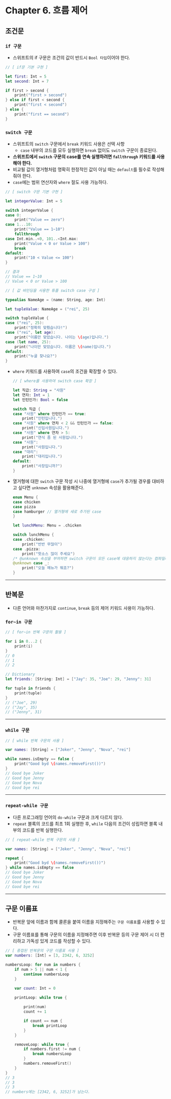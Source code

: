 # **Chapter 6. 흐름 제어**

## 조건문

### `if 구문`
- 스위프트의 if 구문은 조건의 값이 반드시 `Bool 타입`이어야 한다.

``` Swift
// [ if문 기본 구현 ]

let first: Int = 5
let second: Int = 7

if first > second {
    print("first > second")
} else if first < second {
    print("first < second")
} else {
    print("first == second")
}
```

 ### `switch 구문`
 - 스위프트의 `switch` 구문에서 `break` 키워드 사용은 선택 사항
   - `case` 내부의 코드를 모두 실행하면 `break` 없이도 `switch` 구문이 종료된다.
 - **스위프트에서 `switch` 구문의 case를 연속 실행하려면 `fallthrough` 키워드를 사용해야 한다.**
 - 비교될 값이 열거형처럼 명확히 한정적인 값이 아닐 때는 `default`를 필수로 작성해줘야 한다.
 - `case`에는 범위 연산자와 `where` 절도 사용 가능하다.

``` Swift
// [ switch 구문 기본 구현 ]

let integerValue: Int = 5

switch integerValue {
case 0:
    print("Value == zero")
case 1...10:
    print("Value == 1~10")
    fallthrough
case Int.min..<0, 101..<Int.max:
    print("Value < 0 or Value > 100")
    break
default:
    print("10 < Value <= 100")
}

// 결과
// Value == 1~10
// Value < 0 or Value > 100
```

``` Swift
// [ 값 바인딩을 사용한 튜플 switch case 구성 ]

typealias NameAge = (name: String, age: Int)

let tupleValue: NameAge = ("rei", 25)

switch tupleValue {
case ("rei", 25):
    print("정확히 맞췄습니다!")
case ("rei", let age):
    print("이름만 맞았습니다. 나이는 \(age)입니다.")
case (let name, 25):
    print("나이만 맞았습니다. 이름은 \(name)입니다.")
default:
    print("누굴 찾나요?")
}
```

- `where` 키워드를 사용하여 `case`의 조건을 확장할 수 있다.
    ``` Swift
    // [ where를 사용하여 switch case 확장 ]

    let 직급: String = "사원"
    let 연차: Int = 1
    let 인턴인가: Bool = false

    switch 직급 {
    case "사원" where 인턴인가 == true:
        print("인턴입니다.")
    case "사원" where 연차 < 2 && 인턴인가 == false:
        print("신입사원입니다.")
    case "사원" where 연차 > 5:
        print("연식 좀 된 사원입니다.")
    case "사원":
        print("사원입니다.")
    case "대리":
        print("대리입니다.")
    default:
        print("사장입니까?")
    }
    ```

- 열거형에 대한 `switch` 구문 작성 시 나중에 열거형에 `case`가 추가될 경우를 대비하고 싶다면 `unknown` 속성을 활용해준다.
    ``` Swift
    enum Menu {
    case chicken
    case pizza
    case hamburger // 열거형에 새로 추가된 case
    }

    let lunchMenu: Menu = .chicken

    switch lunchMenu {
    case .chicken:
        print("반반 무많이")
    case .pizza:
        print("핫소스 많이 주세요")
    /* @unknown 속성을 부여하면 switch 구문이 모든 case에 대응하지 않는다는 컴파일러 경고가 나온다. */
    @unknown case _:
        print("오늘 메뉴가 뭐죠?")
    }
    ```
---

## 반복문
- 다른 언어와 마찬가지로 `continue`, `break` 등의 제어 키워드 사용이 가능하다.

### `for~in 구문`
``` Swift
// [ for~in 반복 구문의 활용 ]

for i in 0...2 {
    print(i)
}
// 0
// 1
// 2

// Dictionary
let friends: [String: Int] = ["Jay": 35, "Joe": 29, "Jenny": 31]

for tuple in friends {
    print(tuple)
}
// ("Joe", 29)
// ("Jay", 35)
// ("Jenny", 31)
```
---

### `while 구문`
``` Swift
// [ while 반복 구문의 사용 ]

var names: [String] = ["Joker", "Jenny", "Nova", "rei"]

while names.isEmpty == false {
    print("Good byd \(names.removeFirst())")
}
// Good bye Joker
// Good bye Jenny
// Good bye Nova
// Good bye rei
```
---

### `repeat-while 구문`
- 다른 프로그래밍 언어의 `do-while` 구문과 크게 다르지 않다.
- `repeat` 블록의 코드를 최초 1회 실행한 후, `while` 다음의 조건이 성립하면 블록 내부의 코드를 반복 실행한다.

``` Swift
// [ repeat-while 반복 구문의 사용 ]

var names: [String] = ["Joker", "Jenny", "Nova", "rei"]

repeat {
    print("Good byd \(names.removeFirst())")
} while names.isEmpty == false
// Good bye Joker
// Good bye Jenny
// Good bye Nova
// Good bye rei
```
---

## 구문 이름표
- 반복문 앞에 이름과 함께 콜론을 붙여 이름을 지정해주는 `구문 이름표`를 사용할 수 있다.
- 구문 이름표를 통해 구문의 이름을 지정해주면 이후 반복문 등의 구문 제어 시 더 편리하고 가독성 있게 코드를 작성할 수 있다.

``` Swift
// [ 중첩된 반복문의 구문 이름표 사용 ]
var numbers: [Int] = [3, 2342, 6, 3252]

numbersLoop: for num in numbers {
    if num > 5 || num < 1 {
        continue numbersLoop
    }

    var count: Int = 0

    printLoop: while true {
        
        print(num)
        count += 1

        if count == num {
            break printLoop
        }
    }

    removeLoop: while true {
        if numbers.first != num {
            break numbersLoop
        }
        numbers.removeFirst()
    }
}
// 3
// 3
// 3
// numbers에는 [2342, 6, 3252]가 남는다.
```